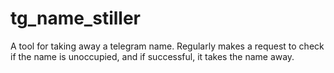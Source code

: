 # tg_name_stiller
A tool for taking away a telegram name. Regularly makes a request to check if the name is unoccupied, and if successful, it takes the name away.
